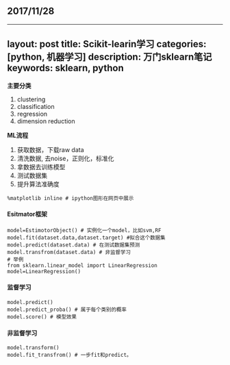 ## 2017/11/28 
---
layout: post
title: Scikit-learin学习
categories: [python, 机器学习]
description: 万门sklearn笔记
keywords: sklearn, python
---

**主要分类**
1. clustering
2. classification
3. regression
4. dimension reduction

**ML流程**
1. 获取数据，下载raw data
2. 清洗数据, 去noise，正则化，标准化
3. 拿数据去训练模型
4. 测试数据集
5. 提升算法准确度

```
%matplotlib inline # ipython图形在网页中展示
```

#### Esitmator框架
```{python}
model=EstimotorObject() # 实例化一个model，比如svm,RF
model.fit(dataset.data,dataset.target) #拟合这个数据集
model.predict(dataset.data) # 在测试数据集预测
model.transfrom(dataset.data) # 非监督学习
# 举例
from sklearn.linear_model import LinearRegression
model=LinearRegression()

```
#### 监督学习
```{python}
model.predict()
model.predict_proba() # 属于每个类别的概率
model.score() # 模型效果

```
#### 非监督学习
```
model.transform()
model.fit_transfrom() # 一步fit和predict。
```